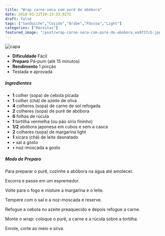 ```yaml
---
title: "Wrap carne-seca com purê de abóbora"
date: 2018-03-22T20:13:33.027Z
draft: false
tags: ["Sanduíche","Cozido","Árabe","Páscoa","Light"]
categories: ["Receitas"]
featured_image: "/post/wrap-carne-seca-com-pure-de-abobora.ea9f37cb.jpg"
---
```


![capa](/post/wrap-carne-seca-com-pure-de-abobora.ea9f37cb.jpg)

*   **Dificuldade** Fácil
*   **Preparo** Pá-pum (até 15 minutos)
*   **Rendimento** 1 porção
*   Testada e aprovada
    

##### Ingredientes

*   **1** colher (sopa) de cebola picada
*   **1** colher (chá) de azeite de oliva
*   **4** colheres (sopa) de carne de sol refogada
*   **2** colheres (sopa) de purê de abóbora
*   **6** folhas de rúcula
*   **1** tortilha vermelha (ou pão sírio fininho)
*   **1/2** abóbora japonesa em cubos e sem a casca
*   **2** colheres (sopa) de margarina light
*   **1** xícara (chá) de leite desnatado
*   • sal a gosto
*   • noz-moscada a gosto

##### Modo de Preparo

Para preparar o purê, cozinhe a abóbora na água até amolecer.

Escorra e passe em um espremedor.

Volte para o fogo e misture a margarina e o leite.

Tempere com o sal e a noz-moscada e reserve.

Refogue a cebola no azeite preaquecido e depois refogue a carne.

Monte o wrap: coloque o purê, a carne e a rúcula sobre a tortilha.

Enrole, corte ao meio e sirva.
